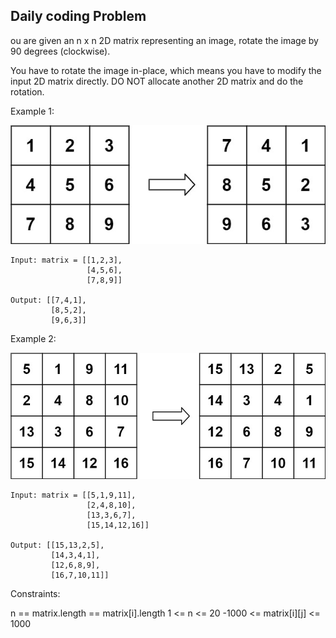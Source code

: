 ## Daily coding Problem

ou are given an n x n 2D matrix representing an image, rotate the image by 90 degrees (clockwise).

You have to rotate the image in-place, which means you have to modify the input 2D matrix directly. DO NOT allocate another 2D matrix and do the rotation.


Example 1:

![img.png](img.png)
```
Input: matrix = [[1,2,3],
                 [4,5,6],
                 [7,8,9]]
                
Output: [[7,4,1],
         [8,5,2],
         [9,6,3]]
```
Example 2:

![img_1.png](img_1.png)
```
Input: matrix = [[5,1,9,11],
                 [2,4,8,10],
                 [13,3,6,7],
                 [15,14,12,16]]

Output: [[15,13,2,5],
         [14,3,4,1],
         [12,6,8,9],
         [16,7,10,11]]
```

Constraints:

n == matrix.length == matrix[i].length
1 <= n <= 20
-1000 <= matrix[i][j] <= 1000